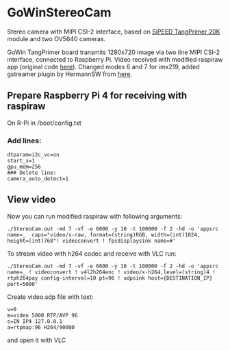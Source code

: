 # GoWinStereoCam
Stereo camera with MIPI CSI-2 interface, based on [SiPEED TangPrimer 20K](https://wiki.sipeed.com/hardware/en/tang/tang-primer-20k/primer-20k.html) module and two OV5640 cameras.

GoWin TangPrimer board transmits 1280х720 image via two line MIPI CSI-2 interface, connected to Raspberry Pi.
Video received with modified raspiraw app (original code [here](https://github.com/raspberrypi/raspiraw)).
Changed modes 6 and 7 for imx219, added gstreamer plugin by HermannSW from [here](https://forums.raspberrypi.com//viewtopic.php?f=43&t=197124&p=1236528).

## Prepare Raspberry Pi 4 for receiving with raspiraw
On R-Pi in /boot/config.txt

### Add lines:
```
dtparam=i2c_vc=on  
start_x=1  
gpu_mem=256  
### Delete line:
camera_auto_detect=1  
```


## View video
Now you can run modified raspiraw with following arguments:  
```
./StereoCam.out -md 7 -vf -e 6000 -y 10 -t 100000 -f 2 -hd -o 'appsrc name=_  caps="video/x-raw, format=(string)RGB, width=(int)1024, height=(int)768"! videoconvert ! fpsdisplaysink name=#'
```

To stream video with h264 codec and receive with VLC run:  
```
./StereoCam.out -md 7 -vf -e 6000 -y 10 -t 100000 -f 2 -hd -o 'appsrc name=_ ! videoconvert ! v4l2h264enc ! video/x-h264,level=(string)4 ! rtph264pay config-interval=10 pt=96 ! udpsink host={DESTINATION_IP} port=5000'  
```
Create video.sdp file with text:  
```
v=0  
m=video 5000 RTP/AVP 96  
c=IN IP4 127.0.0.1  
a=rtpmap:96 H264/90000
```
and open it with VLC
